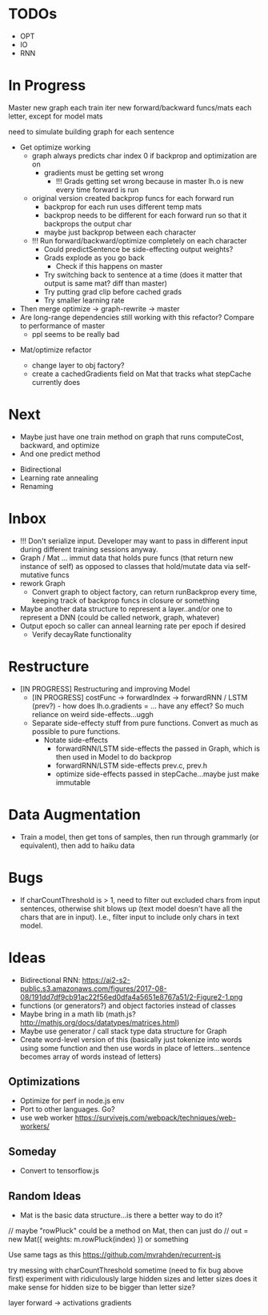 # TODOs

- OPT
- IO
- RNN

# In Progress

Master
new graph each train iter
new forward/backward funcs/mats each letter, except for model mats

need to simulate building graph for each sentence

- Get optimize working
  - graph always predicts char index 0 if backprop and optimization are on
    - gradients must be getting set wrong
      - !!! Grads getting set wrong because in master lh.o is new every time forward is run
  - original version created backprop funcs for each forward run
    - backprop for each run uses different temp mats
    - backprop needs to be different for each forward run so that it backprops the output char
    - maybe just backprop between each character
  - !!! Run forward/backward/optimize completely on each character
    - Could predictSentence be side-effecting output weights?
    - Grads explode as you go back
      - Check if this happens on master
    - Try switching back to sentence at a time (does it matter that output is same mat? diff than master)
    * Try putting grad clip before cached grads
    * Try smaller learning rate
- Then merge optimize -> graph-rewrite -> master
- Are long-range dependencies still working with this refactor? Compare to performance of master
  - ppl seems to be really bad

* Mat/optimize refactor

  - change layer to obj factory?
  - create a cachedGradients field on Mat that tracks what stepCache currently does

# Next

- Maybe just have one train method on graph that runs computeCost, backward, and optimize
- And one predict method

* Bidirectional
* Learning rate annealing
* Renaming

# Inbox

- !!! Don't serialize input. Developer may want to pass in different input during different training sessions anyway.
- Graph / Mat ... immut data that holds pure funcs (that return new instance of self) as opposed to classes that hold/mutate data via self-mutative funcs
- rework Graph
  - Convert graph to object factory, can return runBackprop every time, keeping track of backprop funcs in closure or something
- Maybe another data structure to represent a layer..and/or one to represent a DNN (could be called network, graph, whatever)
- Output epoch so caller can anneal learning rate per epoch if desired
  - Verify decayRate functionality

# Restructure

- [IN PROGRESS] Restructuring and improving Model
  - [IN PROGRESS] costFunc -> forwardIndex -> forwardRNN / LSTM (prev?) - how does lh.o.gradients = ... have any effect? So much reliance on weird side-effects...uggh
  - Separate side-effecty stuff from pure functions. Convert as much as possible to pure functions.
    - Notate side-effects
      - forwardRNN/LSTM side-effects the passed in Graph, which is then used in Model to do backprop
      - forwardRNN/LSTM side-effects prev.c, prev.h
      - optimize side-effects passed in stepCache...maybe just make immutable

# Data Augmentation

- Train a model, then get tons of samples, then run through grammarly (or equivalent), then add to haiku data

# Bugs

- If charCountThreshold is > 1, need to filter out excluded chars from input sentences, otherwise shit blows up (text model doesn't have all the chars that are in input). I.e., filter input to include only chars in text model.

# Ideas

- Bidirectional RNN: https://ai2-s2-public.s3.amazonaws.com/figures/2017-08-08/191dd7df9cb91ac22f56ed0dfa4a5651e8767a51/2-Figure2-1.png
- functions (or generators?) and object factories instead of classes
- Maybe bring in a math lib (math.js? http://mathjs.org/docs/datatypes/matrices.html)
- Maybe use generator / call stack type data structure for Graph
- Create word-level version of this (basically just tokenize into words using some function and then use words in place of letters...sentence becomes array of words instead of letters)

## Optimizations

- Optimize for perf in node.js env
- Port to other languages. Go?
- use web worker https://survivejs.com/webpack/techniques/web-workers/

## Someday

- Convert to tensorflow.js

## Random Ideas

- Mat is the basic data structure...is there a better way to do it?

// maybe "rowPluck" could be a method on Mat, then can just do
// out = new Mat({ weights: m.rowPluck(index) }) or something

Use same tags as this https://github.com/mvrahden/recurrent-js

try messing with charCountThreshold sometime (need to fix bug above first)
experiment with ridiculously large hidden sizes and letter sizes
does it make sense for hidden size to be bigger than letter size?

layer
forward -> activations
gradients
